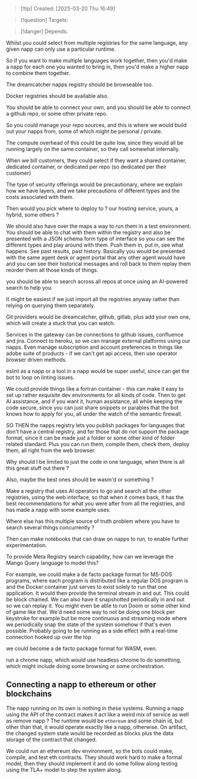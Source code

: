 
>[!tip] Created: [2025-03-20 Thu 16:49]

>[!question] Targets: 

>[!danger] Depends: 

Whilst you could select from multiple registries for the same language, any given napp can only use a particular runtime.

So if you want to make multiple languages work together, then you'd make a napp for each one you wanted to bring in, then you'd make a higher napp to combine them together.

The dreamcatcher napps registry should be browseable too.

Docker registries should be available also.

You should be able to connect your own, and you should be able to connect a github repo, or some other private repo.

So you could manage your repo sources, and this is where we would build out your napps from, some of which might be personal / private.

The compute overhead of this could be quite low, since they would all be running largely on the same container, so they call somewhat internally.

When we bill customers, they could select if they want a shared container, dedicated container, or dedicated per repo (so dedicated per their customer)

The type of security offerings would be precautionary, where we explain how we have layers, and we take precautions of different types and the costs associated with them.

Then would you pick where to deploy to ?  our hosting service, yours, a hybrid, some others ?

We should also have over the maps a way to run them in a test environment. You should be able to chat with them within the registry and also be presented with a JSON schema form type of interface so you can see the different types and play around with them. Push them in, put in, see what happens. See past results, past history. Basically you would be presented with the same agent desk or agent portal that any other agent would have and you can see their historical messages and roll back to them replay them reorder them all those kinds of things.

you should be able to search across all repos at once using an AI-powered search to help you. 

It might be easiest if we just import all the registries anyway rather than relying on querying them separately. 

Git providers would be dreamcatcher, github, gitlab, plus add your own one, which will create a stuck that you can watch.

Services in the gateway can be connections to github issues, confluence and jira.
Connect to heroku, so we can manage external platforms using our napps.
Even manage subscription and account preferences in things like adobe suite of products - if we can't get api access, then use operator browser driven methods.

eslint as a napp or a tool in a napp would be super useful, since can get the bot to loop on linting issues.

We could provide things like a fortran container - this can make it easy to set up rather exquisite dev environments for all kinds of code.  Then to get AI assistance, and if you want it, human assistance, all while keeping the code secure, since you can just share snippets or parables that the bot knows how to apply for you, all under the watch of the semantic firewall.

SO THEN the napps registry lets you publish packages for languages that don't have a central registry, and for those that do not support the package format, since it can be made just a folder or some other kind of folder related standard.  Plus you can run them, compile them, check them, deploy them, all right from the web browser.

Why should I be limited to just the code in one language, when there is all this great stuff out there ?

Also, maybe the best ones should be wasm'd or something ?

Make a registry that uses AI operators to go and search all the other registries, using the web interface, so that when it comes back, it has the best recommendations for what you were after from all the registries, and has made a napp with some example uses.

Where else has this multiple source of truth problem where you have to search several things concurrently ?

Then can make notebooks that can draw on napps to run, to enable further experimentation.

To provide Meta Registry search capability, how can we leverage the Mango Query language to model this? 

For example, we could make a de facto package format for MS-DOS programs, where each program is distributed like a regular DOS program is and the Docker container just serves to exist solely to run that one application. It would then provide the terminal stream in and out. This could be block chained. We can also have it snapshotted periodically in and out so we can replay it. You might even be able to run Doom or some other kind of game like that. We'd need some way to not be doing one block per keystroke for example but be more continuous and streaming mode where we periodically snap the state of the system somehow if that's even possible. Probably going to be running as a side effect with a real-time connection hooked up over the top 

we could become a de facto package format for WASM, even. 

run a chrome napp, which would use headless chrome to do something, which might include doing some browsing or some orchestration.
## Connecting a napp to ethereum or other blockchains
The napp running on its own is nothing in these systems.
Running a napp using the API of the contract makes it act like a weird mix of service as well as remove napp ?
The runtime would be `ethereum` and some chain id, but other than that, it would operate exactly like a napp, otherwise.  On artifact, the changed system state would be recorded as blocks plus the data storage of the contract that changed.

We could run an ethereum dev environment, so the bots could make, compile, and test eth contracts.  They should work hard to make a formal model, then they should implement it and do some follow along testing using the TLA+ model to step the system along.